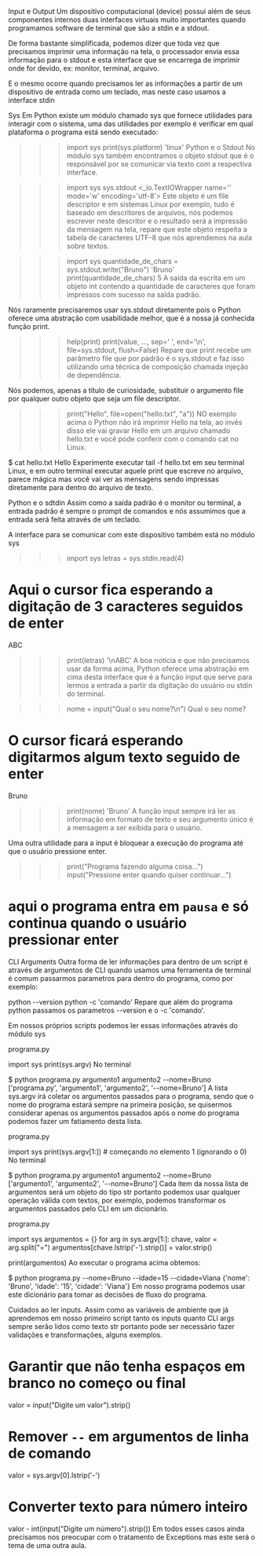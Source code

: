 Input e Output
Um dispositivo computacional (device) possui além de seus componentes internos duas interfaces virtuais muito importantes quando programamos software de terminal que são a stdin e a stdout.

De forma bastante simplificada, podemos dizer que toda vez que precisamos imprimir uma informação na tela, o processador envia essa informação para o stdout e esta interface que se encarrega de imprimir onde for devido, ex: monitor, terminal, arquivo.

E o mesmo ocorre quando precisamos ler as informações a partir de um dispositivo de entrada como um teclado, mas neste caso usamos a interface stdin




Sys
Em Python existe um módulo chamado sys que fornece utilidades para interagir com o sistema, uma das utilidades por exemplo é verificar em qual plataforma o programa está sendo executado:

>>> import sys
>>> print(sys.platform)
'linux'
Python e o Stdout
No módulo sys também encontramos o objeto stdout que é o responsável por se comunicar via texto com a respectiva interface.

>>> import sys
>>> sys.stdout
<_io.TextIOWrapper name='<stdout>' mode='w' encoding='utf-8'>
Este objeto é um file descriptor e em sistemas Linux por exemplo, tudo é baseado em descritores de arquivos, nós podemos escrever neste descritor e o resultado será a impressão da mensagem na tela, repare que este objeto respeita a tabela de caracteres UTF-8 que nós aprendemos na aula sobre textos.

>>> import sys
>>> quantidade_de_chars = sys.stdout.write("Bruno")
'Bruno'
>>> print(quantidade_de_chars)
5
A saída da escrita em um objeto int contendo a quantidade de caracteres que foram impressos com sucesso na saída padrão.

Nós raramente precisaremos usar sys.stdout diretamente pois o Python oferece uma abstração com usabilidade melhor, que é a nossa já conhecida função print.

>>> help(print)
print(value, ..., sep=' ', end='\n', file=sys.stdout, flush=False)
Repare que print recebe um parâmetro file que por padrão é o sys.stdout e faz isso utilizando uma técnica de composição chamada injeção de dependência.

Nós podemos, apenas a título de curiosidade, substituir o argumento file por qualquer outro objeto que seja um file descriptor.

>>> print("Hello", file=open("hello.txt", "a"))
NO exemplo acima o Python não irá imprimir Hello na tela, ao invés disso ele vai gravar Hello em um arquivo chamado hello.txt e você pode conferir com o comando cat no Linux.

$ cat hello.txt
Hello
Experimente executar tail -f hello.txt em seu terminal Linux, e em outro terminal executar aquele print que escreve no arquivo, parece mágica mas você vai ver as mensagens sendo impressas diretamente para dentro do arquivo de texto.

Python e o sdtdin
Assim como a saída padrão é o monitor ou terminal, a entrada padrão é sempre o prompt de comandos e nós assumimos que a entrada será feita através de um teclado.

A interface para se comunicar com este dispositivo também está no módulo sys

>>> import sys
>>> letras = sys.stdin.read(4)
# Aqui o cursor fica esperando a digitação de 3 caracteres seguidos de enter
ABC<enter>
>>> print(letras)
'\nABC'
A boa notícia e que não precisamos usar da forma acima, Python oferece uma abstração em cima desta interface que é a função input que serve para lermos a entrada a partir da digitação do usuário ou stdin do terminal.

>>> nome = input("Qual o seu nome?\n")
Qual o seu nome?
# O cursor ficará esperando digitarmos algum texto seguido de enter
Bruno<enter>
>>> print(nome)
'Bruno'
A função input sempre irá ler as informação em formato de texto e seu argumento único é a mensagem a ser exibida para o usuário.

Uma outra utilidade para a input é bloquear a execução do programa até que o usuário pressione enter.

>>> print("Programa fazendo alguma coisa...")
>>> input("Pressione enter quando quiser continuar...")
# aqui o programa entra em `pausa` e só continua quando o usuário pressionar enter
CLI Arguments
Outra forma de ler informações para dentro de um script é através de argumentos de CLI quando usamos uma ferramenta de terminal é comum passarmos parametros para dentro do programa, como por exemplo:

python --version
python -c 'comando'
Repare que além do programa python passamos os parametros --version e o -c 'comando'.

Em nossos próprios scripts podemos ler essas informações através do módulo sys

programa.py

import sys
print(sys.argv)
No terminal

$ python programa.py argumento1 argumento2 --nome=Bruno
['programa.py', 'argumento1', 'argumento2', '--nome=Bruno']
A lista sys.argv irá coletar os argumentos passados para o programa, sendo que o nome do programa estará sempre na primeira posição, se quisermos considerar apenas os argumentos passados após o nome do programa podemos fazer um fatiamento desta lista.

programa.py

import sys
print(sys.argv[1:])  # começando no elemento 1 (ignorando o 0)
No terminal

$ python programa.py argumento1 argumento2 --nome=Bruno
['argumento1', 'argumento2', '--nome=Bruno']
Cada item da nossa lista de argumentos será um objeto do tipo str portanto podemos usar qualquer operação válida com textos, por exemplo, podemos transformar os argumentos passados pelo CLI em um dicionário.

programa.py

import sys
argumentos = {}
for arg in sys.argv[1:]:
    chave, valor = arg.split("=")
    argumentos[chave.lstrip('-').strip()] = valor.strip()

print(argumentos)
Ao executar o programa acima obtemos:

$ python programa.py --nome=Bruno --idade=15 --cidade=Viana
{'nome': 'Bruno', 'idade': '15', 'cidade': 'Viana'}
Em nosso programa podemos usar este dicionário para tomar as decisões de fluxo do programa.

Cuidados ao ler inputs.
Assim como as variáveis de ambiente que já aprendemos em nosso primeiro script tanto os inputs quanto CLI args sempre serão lidos como texto str portanto pode ser necessário fazer validações e transformações, alguns exemplos.

# Garantir que não tenha espaços em branco no começo ou final
valor = input("Digite um valor").strip()

# Remover `--` em argumentos de linha de comando
valor = sys.argv[0].lstrip('-')

# Converter texto para número inteiro
valor - int(input("Digite um número").strip())
Em todos esses casos ainda precisamos nos preocupar com o tratamento de Exceptions mas este será o tema de uma outra aula.